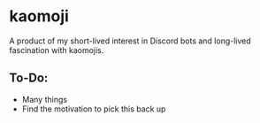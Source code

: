 # kaomoji

<p> A product of my short-lived interest in Discord bots and long-lived fascination with kaomojis. </p>

## To-Do:

<ul>
  <li> Many things </li>
  <li> Find the motivation to pick this back up </li>
</ul>
